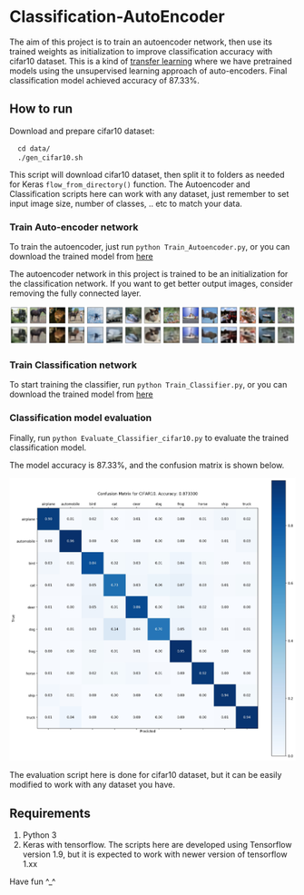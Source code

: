 # Classification-AutoEncoder

The aim of this project is to train an autoencoder network, then use its trained weights as initialization to improve classification accuracy with cifar10 dataset. This is a kind of [transfer learning](http://cs231n.github.io/transfer-learning/) where we have pretrained models using the unsupervised learning approach of auto-encoders. Final classification model achieved accuracy of 87.33%.

## How to run

Download and prepare cifar10 dataset:
```Shell
  cd data/
  ./gen_cifar10.sh
  ```
  This script will download cifar10 dataset, then split it to folders as needed for Keras `flow_from_directory()` function. The Autoencoder and Classification scripts here can work with any dataset, just remember to set input image size, number of classes, .. etc to match your data. 
  
### Train Auto-encoder network 
To train the autoencoder, just run `python Train_Autoencoder.py`, or you can download the trained model from [here](models/ae_cifar10/)  <br />

The autoencoder network in this project is trained to be an initialization for the classification network. If you want to get better output images, consider removing the fully connected layer. 

![Alt text](models/ae_cifar10/ae_trained_ep50_1.jpg)

### Train Classification network

To start training the classifier, run `python Train_Classifier.py`, or you can download the trained model from [here](models/cls_cifar10/)

### Classification model evaluation

Finally, run `python Evaluate_Classifier_cifar10.py` to evaluate the trained classification model. <br />

The model accuracy is 87.33%, and the confusion matrix is shown below. <br /> 


![Alt text](models/cls_cifar10/cls_cifar10_cm.jpg)

The evaluation script here is done for cifar10 dataset, but it can be easily modified to work with any dataset you have. <br /> 

## Requirements

1. Python 3
2. Keras with tensorflow. The scripts here are developed using Tensorflow version 1.9, but it is expected to work with newer version of tensorflow 1.xx

Have fun ^_^ 
